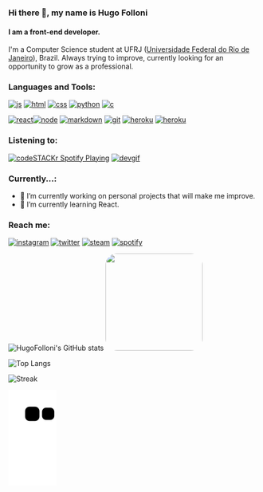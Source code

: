 ### Hi there 👋, my name is Hugo Folloni
#### I am a front-end developer.
I'm a Computer Science student at UFRJ ([Universidade Federal do Rio de Janeiro](https://en.wikipedia.org/wiki/Federal_University_of_Rio_de_Janeiro)), Brazil.
Always trying to improve, currently looking for an opportunity to grow as a professional.


### Languages and Tools: 
[<img src='https://img.shields.io/badge/JavaScript-323330?style=for-the-badge&logo=javascript&logoColor=F7DF1E' alt='js' height='30'>](https://github.com/hugofolloni) [<img src='https://img.shields.io/badge/HTML5-E34F26?style=for-the-badge&logo=html5&logoColor=white' alt='html' height='30'>](https://github.com/hugofolloni) [<img src='https://img.shields.io/badge/CSS3-1572B6?style=for-the-badge&logo=css3&logoColor=white' alt='css' height='30'>](https://github.com/hugofolloni) [<img src='https://img.shields.io/badge/Python-3776AB?style=for-the-badge&logo=python&logoColor=white' alt='python' height='30'>](https://github.com/hugofolloni) [<img src='https://img.shields.io/badge/C-00599C?style=for-the-badge&logo=c&logoColor=white' alt='c' height='30'>](https://github.com/hugofolloni)

[<img src='https://img.shields.io/badge/react-%2320232a.svg?style=for-the-badge&logo=react&logoColor=%2361DAFB' alt='react' height='30'>](https://github.com/hugofolloni)[<img src='https://img.shields.io/badge/Node.js-339933?style=for-the-badge&logo=nodedotjs&logoColor=white' alt='node' height='30'>](https://github.com/hugofolloni) [<img src='https://img.shields.io/badge/Markdown-000000?style=for-the-badge&logo=markdown&logoColor=white' alt='markdown' height='30'>](https://github.com/hugofolloni) [<img src='https://img.shields.io/badge/Git-F05032?style=for-the-badge&logo=git&logoColor=white' alt='git' height='30'>](https://github.com/hugofolloni) [<img src='https://img.shields.io/badge/Heroku-430098?style=for-the-badge&logo=heroku&logoColor=white' alt='heroku' height='30'>](https://github.com/hugofolloni) [<img src='https://img.shields.io/badge/GitHub-100000?style=for-the-badge&logo=github&logoColor=white' alt='heroku' height='30'>](https://github.com/hugofolloni)

### Listening to:
[<img src="https://spotify-ruddy.vercel.app/api/spotify" alt="codeSTACKr Spotify Playing" width="350">](https://open.spotify.com/user/222ysmwoafqvdw435hrwqqsdi?si=1286829d904947e6) [<img src="https://raw.githubusercontent.com/TheDudeThatCode/TheDudeThatCode/master/Assets/Developer.gif" alt="devgif" width="150"  />](https://open.spotify.com/user/222ysmwoafqvdw435hrwqqsdi?si=1286829d904947e6) 

### Currently...:
- 🔭 I’m currently working on personal projects that will make me improve.
- 🌱 I’m currently learning React.

### Reach me:
[<img src='https://img.shields.io/badge/Instagram-E4405F?style=for-the-badge&logo=instagram&logoColor=white' alt='instagram' height='40'>](https://instagram.com/hugofolloni)  [<img src='https://img.shields.io/badge/Twitter-1DA1F2?style=for-the-badge&logo=twitter&logoColor=white' alt='twitter' height='40'>](https://twitter.com/hugofolloni)  [<img src='https://img.shields.io/badge/Steam-000000?style=for-the-badge&logo=steam&logoColor=white' alt='steam' height='40'>](https://steamcommunity.com/id/hueyzin)  [<img src='https://img.shields.io/badge/Spotify-1ED760?&style=for-the-badge&logo=spotify&logoColor=white' alt='spotify' height='40'>](https://open.spotify.com/user/222ysmwoafqvdw435hrwqqsdi?si=1286829d904947e6)  

![HugoFolloni's GitHub stats](https://github-readme-stats.vercel.app/api?username=hugofolloni&show_icons=true&theme=radical)  <img src="https://media1.tenor.com/images/abde8d9dbb4fcb0b07ce2586f39346f6/tenor.gif?itemid=16412621" width="195" height="195" style='border-radius: 12%;'/> 

![Top Langs](https://github-readme-stats.vercel.app/api/top-langs/?username=hugofolloni&layout=compact&langs_count=7&theme=radical&hide=php)

![Streak](https://github-readme-streak-stats.herokuapp.com/?user=hugofolloni&theme=radical)

![Snake animation](https://github.com/hugofolloni/hugofolloni/blob/output/github-contribution-grid-snake.svg)
